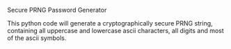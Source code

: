 Secure PRNG Password Generator

This python code will generate a cryptographically secure PRNG string, containing all uppercase and lowercase ascii characters, all digits and most of the ascii symbols.
